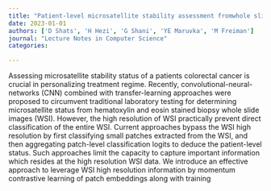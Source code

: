 ```yaml
---
title: "Patient-level microsatellite stability assessment fromwhole slide images bycombining momentum contrast learning andgroup patch embeddings"
date: 2023-01-01
authors: ['D Shats', 'H Hezi', 'G Shani', 'YE Maruvka', 'M Freiman']
journal: "Lecture Notes in Computer Science"
categories:

---
```

Assessing microsatellite stability status of a patients colorectal cancer is crucial in personalizing treatment regime. Recently, convolutional-neural-networks (CNN) combined with transfer-learning approaches were proposed to circumvent traditional laboratory testing for determining microsatellite status from hematoxylin and eosin stained biopsy whole slide images (WSI). However, the high resolution of WSI practically prevent direct classification of the entire WSI. Current approaches bypass the WSI high resolution by first classifying small patches extracted from the WSI, and then aggregating patch-level classification logits to deduce the patient-level status. Such approaches limit the capacity to capture important information which resides at the high resolution WSI data. We introduce an effective approach to leverage WSI high resolution information by momentum contrastive learning of patch embeddings along with training
        